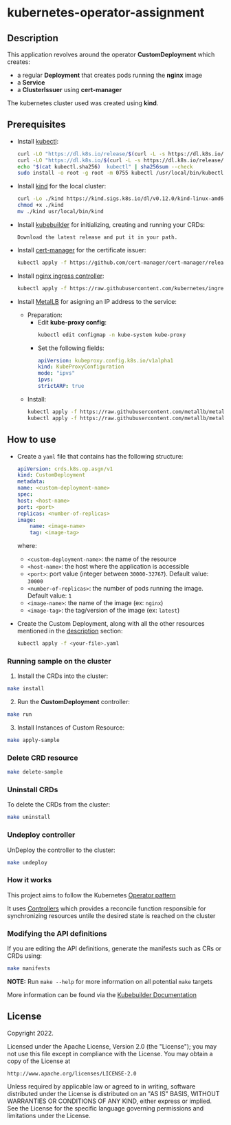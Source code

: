 # kubernetes-operator-assignment

## <a id="description"></a> Description
This application revolves around the operator **CustomDeployment** which creates:
- a regular **Deployment** that creates pods running the **nginx** image
- a **Service**
- a **ClusterIssuer** using **cert-manager**

The kubernetes cluster used was created using **kind**.

## Prerequisites
- Install [kubectl](https://kubernetes.io/docs/tasks/tools/install-kubectl-linux/):
    ```sh
    curl -LO "https://dl.k8s.io/release/$(curl -L -s https://dl.k8s.io/release/stable.txt)/bin/linux/amd64/kubectl"
    curl -LO "https://dl.k8s.io/$(curl -L -s https://dl.k8s.io/release/stable.txt)/bin/linux/amd64/kubectl.sha256"
    echo "$(cat kubectl.sha256)  kubectl" | sha256sum --check
    sudo install -o root -g root -m 0755 kubectl /usr/local/bin/kubectl
    ```

- Install [kind](https://kind.sigs.k8s.io/docs/user/quick-start/#installation) for the local cluster:
    ```sh
    curl -Lo ./kind https://kind.sigs.k8s.io/dl/v0.12.0/kind-linux-amd64
    chmod +x ./kind
    mv ./kind usr/local/bin/kind
    ```
- Install [kubebuilder](https://github.com/kubernetes-sigs/kubebuilder/releases/tag/v3.4.1) for initializing, creating and running your CRDs:
    ```text
    Download the latest release and put it in your path.
    ```

- Install [cert-manager](https://cert-manager.io/docs/installation/) for the certificate issuer:
    ```sh
    kubectl apply -f https://github.com/cert-manager/cert-manager/releases/download/v1.8.0/cert-manager.yaml
    ```

- Install [nginx ingress controller](https://kubernetes.github.io/ingress-nginx/deploy/):
    ```sh
    kubectl apply -f https://raw.githubusercontent.com/kubernetes/ingress-nginx/controller-v1.2.0/deploy/static/provider/cloud/deploy.yaml
    ```

- Install [MetalLB](https://metallb.universe.tf/installation/) for asigning an IP address to the service:
    - Preparation:
        - Edit **kube-proxy config**:
            ```sh
            kubectl edit configmap -n kube-system kube-proxy
            ```
        - Set the following fields:
            ```yaml
            apiVersion: kubeproxy.config.k8s.io/v1alpha1
            kind: KubeProxyConfiguration
            mode: "ipvs"
            ipvs:
            strictARP: true
            ```
    - Install:
        ```sh
        kubectl apply -f https://raw.githubusercontent.com/metallb/metallb/v0.12.1/manifests/namespace.yaml
        kubectl apply -f https://raw.githubusercontent.com/metallb/metallb/v0.12.1/manifests/metallb.yaml
        ```

## How to use
- Create a `yaml` file that contains has the following structure:
    ```yaml
    apiVersion: crds.k8s.op.asgn/v1
    kind: CustomDeployment
    metadata:
    name: <custom-deployment-name>
    spec:
    host: <host-name>
    port: <port>
    replicas: <number-of-replicas>
    image:
        name: <image-name>
        tag: <image-tag>
    ```

    where:
    - `<custom-deployment-name>`: the name of the resource
    - `<host-name>`: the host where the application is accessible
    - `<port>`: port value (integer between `30000-32767`). Default value: `30000`
    - `<number-of-replicas>`: the number of pods running the image. Default value: `1`
    - `<image-name>`: the name of the image (ex: `nginx`)
    - `<image-tag>`: the tag/version of the image (ex: `latest`)

- Create the Custom Deployment, along with all the other resources mentioned in the [description](#description) section:
    ```sh
    kubectl apply -f <your-file>.yaml
    ```

### Running sample on the cluster
1. Install the CRDs into the cluster:

```sh
make install
```

2.  Run the **CustomDeployment** controller:

```sh
make run
```

3. Install Instances of Custom Resource:

```sh
make apply-sample
```

### Delete CRD resource
```sh
make delete-sample
```

### Uninstall CRDs
To delete the CRDs from the cluster:

```sh
make uninstall
```

### Undeploy controller
UnDeploy the controller to the cluster:

```sh
make undeploy
```

### How it works
This project aims to follow the Kubernetes [Operator pattern](https://kubernetes.io/docs/concepts/extend-kubernetes/operator/)

It uses [Controllers](https://kubernetes.io/docs/concepts/architecture/controller/) 
which provides a reconcile function responsible for synchronizing resources untile the desired state is reached on the cluster 

### Modifying the API definitions
If you are editing the API definitions, generate the manifests such as CRs or CRDs using:

```sh
make manifests
```

**NOTE:** Run `make --help` for more information on all potential `make` targets

More information can be found via the [Kubebuilder Documentation](https://book.kubebuilder.io/introduction.html)

## License

Copyright 2022.

Licensed under the Apache License, Version 2.0 (the "License");
you may not use this file except in compliance with the License.
You may obtain a copy of the License at

    http://www.apache.org/licenses/LICENSE-2.0

Unless required by applicable law or agreed to in writing, software
distributed under the License is distributed on an "AS IS" BASIS,
WITHOUT WARRANTIES OR CONDITIONS OF ANY KIND, either express or implied.
See the License for the specific language governing permissions and
limitations under the License.

